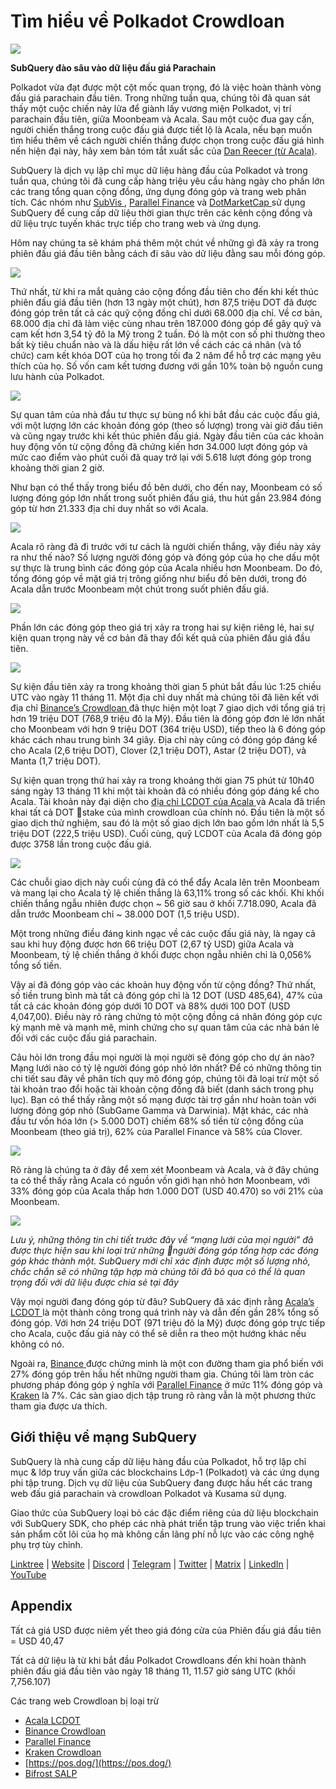 # Tìm hiểu về Polkadot Crowdloan

![](https://miro.medium.com/max/2400/1*JvR4YsstF6OHG3mTr_1Seg.png)

**SubQuery đào sâu vào dữ liệu đấu giá Parachain**

Polkadot vừa đạt được một cột mốc quan trọng, đó là việc hoàn thành vòng đấu giá parachain đầu tiên. Trong những tuần qua, chúng tôi đã quan sát thấy một cuộc chiến nảy lửa để giành lấy vương miện Polkadot, vị trí parachain đầu tiên, giữa Moonbeam và Acala. Sau một cuộc đua gay cấn, người chiến thắng trong cuộc đấu giá được tiết lộ là Acala, nếu bạn muốn tìm hiểu thêm về cách người chiến thắng được chọn trong cuộc đấu giá hình nến hiện đại này, hãy xem bản tóm tắt xuất sắc của [Dan Reecer (từ Acala)](https://twitter.com/danreecer_/status/1364646604024786949).

SubQuery là dịch vụ lập chỉ mục dữ liệu hàng đầu của Polkadot và trong tuần qua, chúng tôi đã cung cấp hàng triệu yêu cầu hàng ngày cho phần lớn các trang tổng quan cộng đồng, ứng dụng đóng góp và trang web phân tích. Các nhóm như [ SubVis ](https://www.subvis.io/), [Parallel Finance](https://parallel.fi/) và [ DotMarketCap ](https://dotmarketcap.com/) sử dụng SubQuery để cung cấp dữ liệu thời gian thực trên các kênh cộng đồng và dữ liệu trực tuyến khác trực tiếp cho trang web và ứng dụng.

Hôm nay chúng ta sẽ khám phá thêm một chút về những gì đã xảy ra trong phiên đấu giá đầu tiên bằng cách đi sâu vào dữ liệu đằng sau mỗi đóng góp.

![](https://miro.medium.com/max/2400/0*Pcp3KJvC5eyP2KQ3)

Thứ nhất, từ khi ra mắt quảng cáo cộng đồng đầu tiên cho đến khi kết thúc phiên đấu giá đầu tiên (hơn 13 ngày một chút), hơn 87,5 triệu DOT đã được đóng góp trên tất cả các quỹ cộng đồng chỉ dưới 68.000 địa chỉ. Về cơ bản, 68.000 địa chỉ đã làm việc cùng nhau trên 187.000 đóng góp để gây quỹ và cam kết hơn 3,54 tỷ đô la Mỹ trong 2 tuần. Đó là một con số phi thường theo bất kỳ tiêu chuẩn nào và là dấu hiệu rất lớn về cách các cá nhân (và tổ chức) cam kết khóa DOT của họ trong tối đa 2 năm để hỗ trợ các mạng yêu thích của họ. Số vốn cam kết tương đương với gần 10% toàn bộ nguồn cung lưu hành của Polkadot.

![](https://miro.medium.com/max/2400/0*-ovBJnjxAKfeB81Y)

Sự quan tâm của nhà đầu tư thực sự bùng nổ khi bắt đầu các cuộc đấu giá, với một lượng lớn các khoản đóng góp (theo số lượng) trong vài giờ đầu tiên và cũng ngay trước khi kết thúc phiên đấu giá. Ngày đầu tiên của các khoản huy động vốn từ cộng đồng đã chứng kiến ​​hơn 34.000 lượt đóng góp và mức cao điểm vào phút cuối đã quay trở lại với 5.618 lượt đóng góp trong khoảng thời gian 2 giờ.

Như bạn có thể thấy trong biểu đồ bên dưới, cho đến nay, Moonbeam có số lượng đóng góp lớn nhất trong suốt phiên đấu giá, thu hút gần 23.984 đóng góp từ hơn 21.333 địa chỉ duy nhất so với Acala.

![](https://miro.medium.com/max/2400/0*MSHfjnu7KmMvDmnY)

Acala rõ ràng đã đi trước với tư cách là người chiến thắng, vậy điều này xảy ra như thế nào? Số lượng người đóng góp và đóng góp của họ che dấu một sự thực là trung bình các đóng góp của Acala nhiều hơn Moonbeam. Do đó, tổng đóng góp về mặt giá trị trông giống như biểu đồ bên dưới, trong đó Acala dẫn trước Moonbeam một chút trong suốt phiên đấu giá.

![](https://miro.medium.com/max/2400/0*YbV-ReqSwfimUsbO)

Phần lớn các đóng góp theo giá trị xảy ra trong hai sự kiện riêng lẻ, hai sự kiện quan trọng này về cơ bản đã thay đổi kết quả của phiên đấu giá đầu tiên.

![](https://miro.medium.com/max/2400/0*jmRsZ7kxEYAWYaUq)

Sự kiện đầu tiên xảy ra trong khoảng thời gian 5 phút bắt đầu lúc 1:25 chiều UTC vào ngày 11 tháng 11. Một địa chỉ duy nhất mà chúng tôi đã liên kết với địa chỉ [ Binance’s Crowdloan ](https://www.binance.com/en/dotslot) đã thực hiện một loạt 7 giao dịch với tổng giá trị hơn 19 triệu DOT (768,9 triệu đô la Mỹ). Đầu tiên là đóng góp đơn lẻ lớn nhất cho Moonbeam với hơn 9 triệu DOT (364 triệu USD), tiếp theo là 6 đóng góp khác cách nhau trung bình 34 giây. Địa chỉ này cũng có đóng góp đáng kể cho Acala (2,6 triệu DOT), Clover (2,1 triệu DOT), Astar (2 triệu DOT), và Manta (1,7 triệu DOT).

Sự kiện quan trọng thứ hai xảy ra trong khoảng thời gian 75 phút từ 10h40 sáng ngày 13 tháng 11 khi một tài khoản đã có nhiều đóng góp đáng kể cho Acala. Tài khoản này đại diện cho [ địa chỉ LCDOT của Acala ](https://medium.com/acalanetwork/acala-liquid-crowdloan-dot-lcdot-launch-on-polkadot-f28d8f561157) và Acala đã triển khai tất cả DOT stake của mình crowdloan của chính nó. Đầu tiên là một số giao dịch thử nghiệm, sau đó là một số giao dịch lớn bao gồm lớn nhất là 5,5 triệu DOT (222,5 triệu USD). Cuối cùng, quỹ LCDOT của Acala đã đóng góp được 3758 lần trong cuộc đấu giá.

![](https://miro.medium.com/max/2400/0*GTJviXqhPmRIIf73)

Các chuỗi giao dịch này cuối cùng đã có thể đẩy Acala lên trên Moonbeam và mang lại cho Acala tỷ lệ chiến thắng là 63,11% trong số các khối. Khi khối chiến thắng ngẫu nhiên được chọn ~ 56 giờ sau ở khối 7.718.090, Acala đã dẫn trước Moonbeam chỉ ~ 38.000 DOT (1,5 triệu USD).

Một trong những điều đáng kinh ngạc về các cuộc đấu giá này, là ngay cả sau khi huy động được hơn 66 triệu DOT (2,67 tỷ USD) giữa Acala và Moonbeam, tỷ lệ chiến thắng ở khối được chọn ngẫu nhiên chỉ là 0,056% tổng số tiền.

Vậy ai đã đóng góp vào các khoản huy động vốn từ cộng đồng? Thứ nhất, số tiền trung bình mà tất cả đóng góp chỉ là 12 DOT (USD 485,64), 47% của tất cả các khoản đóng góp dưới 10 DOT và 88% dưới 100 DOT (USD 4,047,00). Điều này rõ ràng chứng tỏ một cộng đồng cá nhân đóng góp cực kỳ mạnh mẽ và mạnh mẽ, minh chứng cho sự quan tâm của các nhà bán lẻ đối với các cuộc đấu giá parachain.

Câu hỏi lớn trong đầu mọi người là mọi người sẽ đóng góp cho dự án nào? Mạng lưới nào có tỷ lệ người đóng góp nhỏ lớn nhất? Để có những thông tin chi tiết sau đây về phân tích quy mô đóng góp, chúng tôi đã loại trừ một số tài khoản trao đổi hoặc tài khoản cộng đồng đã biết (danh sách trong phụ lục). Bạn có thể thấy rằng một số mạng được tài trợ gần như hoàn toàn với lượng đóng góp nhỏ (SubGame Gamma và Darwinia). Mặt khác, các nhà đầu tư vốn hóa lớn (> 5.000 DOT) chiếm 68% số tiền từ cộng đồng của Moonbeam (theo giá trị), 62% của Parallel Finance và 58% của Clover.

![](https://miro.medium.com/max/2400/0*ztRnFrVfJ2aTlMiU)

Rõ ràng là chúng ta ở đây để xem xét Moonbeam và Acala, và ở đây chúng ta có thể thấy rằng Acala có nguồn vốn giới hạn nhỏ hơn Moonbeam, với 33% đóng góp của Acala thấp hơn 1.000 DOT (USD 40.470) so với 21% của Moonbeam.

![](https://miro.medium.com/max/2400/0*ge-2XDPgddj-J07V)

_Lưu ý, những thông tin chi tiết trước đây về “mạng lưới của mọi người” đã được thực hiện sau khi loại trừ những người đóng góp tổng hợp các đóng góp khác thành một. SubQuery mới chỉ xác định được một số lượng nhỏ, chắc chắn sẽ có những tập hợp mà chúng tôi đã bỏ qua có thể là quan trọng đối với dữ liệu được chia sẻ tại đây_

Vậy mọi người đang đóng góp từ đâu? SubQuery đã xác định rằng [ Acala’s LCDOT ](https://medium.com/acalanetwork/acala-liquid-crowdloan-dot-lcdot-launch-on-polkadot-f28d8f561157) là một thành công trong quá trình này và dẫn đến gần 28% tổng số đóng góp. Với hơn 24 triệu DOT (971 triệu đô la Mỹ) được đóng góp trực tiếp cho Acala, cuộc đấu giá này có thể sẽ diễn ra theo một hướng khác nếu không có nó.

Ngoài ra, [ Binance ](https://www.binance.com/en/dotslot) được chứng minh là một con đường tham gia phổ biến với 27% đóng góp trên hầu hết những người tham gia. Chúng tôi làm tròn các phương pháp đóng góp ý nghĩa với [Parallel Finance](https://crowdloan.parallel.fi/#/auction/polkadot) ở mức 11% đóng góp và [Kraken](https://www.kraken.com/learn/parachain-auctions) là 7%. Các sàn giao dịch tập trung rõ ràng vẫn là một phương thức tham gia được ưa thích.

## Giới thiệu về mạng SubQuery

SubQuery là nhà cung cấp dữ liệu hàng đầu của Polkadot, hỗ trợ lập chỉ mục & lớp truy vấn giữa các blockchains Lớp-1 (Polkadot) và các ứng dụng phi tập trung. Dịch vụ dữ liệu của SubQuery đang được hầu hết các trang web đấu giá parachain và crowdloan Polkadot và Kusama sử dụng.

Giao thức của SubQuery loại bỏ các đặc điểm riêng của dữ liệu blockchain với SubQuery SDK, cho phép các nhà phát triển tập trung vào việc triển khai sản phẩm cốt lõi của họ mà không cần lãng phí nỗ lực vào các công nghệ phụ trợ tùy chỉnh.

​​​​[Linktree](https://linktr.ee/subquerynetwork)  |  [Website](https://subquery.network/)  |  [Discord](https://discord.com/invite/78zg8aBSMG)  |  [Telegram](https://t.me/subquerynetwork)  |  [Twitter](https://twitter.com/subquerynetwork)  |  [Matrix](https://matrix.to/#/#subquery:matrix.org)  |  [LinkedIn](https://www.linkedin.com/company/subquery)  |  [YouTube](https://www.youtube.com/channel/UCi1a6NUUjegcLHDFLr7CqLw)

## Appendix

Tất cả giá USD được niêm yết theo giá đóng cửa của Phiên đấu giá đầu tiên = USD 40,47

Tất cả dữ liệu là từ khi bắt đầu Polkadot Crowdloans đến khi hoàn thành phiên đấu giá đầu tiên vào ngày 18 tháng 11, 11.57 giờ sáng UTC (khối 7,756.107)

Các trang web Crowdloan bị loại trừ

-   [Acala LCDOT](https://medium.com/acalanetwork/acala-liquid-crowdloan-dot-lcdot-launch-on-polkadot-f28d8f561157)
-   [Binance Crowdloan](https://www.binance.com/en/dotslot)
-   [Parallel Finance](https://crowdloan.parallel.fi/#/auction/polkadot)
-   [Kraken Crowdloan](https://www.kraken.com/learn/parachain-auctions)
-   [https://pos.dog/](https://pos.dog/)
-   [Bifrost SALP](https://medium.com/bifrost-finance/bifrost-announces-slot-auction-liquidity-protocol-salp-weekly-report-51-57a7f69aad34)
